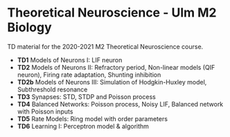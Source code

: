# Theoretical Neuroscience - Ulm M2 Biology

TD material for the 2020-2021 M2 Theoretical Neuroscience course.

- **TD1**	Models of Neurons I: LIF neuron
- **TD2**	Models of Neurons II: Refractory period, Non-linear models (QIF neuron), Firing rate adaptation, Shunting inhibition
- **TD2b**	Models of Neurons III: Simulation of Hodgkin-Huxley model, Subthreshold resonance
- **TD3**	Synapses: STD, STDP and Poisson process
- **TD4**	Balanced Networks: Poisson process, Noisy LIF, Balanced network with Poisson inputs
- **TD5**	Rate Models: Ring model with order parameters
- **TD6**	Learning I: Perceptron model & algorithm

